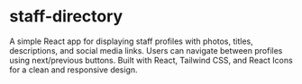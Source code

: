 # staff-directory
A simple React app for displaying staff profiles with photos, titles, descriptions, and social media links. Users can navigate between profiles using next/previous buttons. Built with React, Tailwind CSS, and React Icons for a clean and responsive design.
